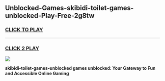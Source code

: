 
## Unblocked-Games-skibidi-toilet-games-unblocked-Play-Free-2g8tw
<h3>
<a href="https://premium76.site?title=skibidi-toilet-games-unblocked&ref=19M">CLICK TO PLAY</a></h3>
<hr>

<h3>
<a href="https://premium76.site?title=skibidi-toilet-games-unblocked&ref=19M">CLICK 2 PLAY</a>
  
</h3>

<a href="https://premium76.site?title=skibidi-toilet-games-unblocked&ref=19M"><img src="https://clearcache.store/games.png"></a>


**skibidi-toilet-games-unblocked games unblocked: Your Gateway to Fun and Accessible Online Gaming**
